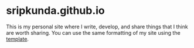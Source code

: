 # sripkunda.github.io

This is my personal site where I write, develop, and share things that I think are worth sharing. You can use the same formatting of my site using the [template](https://github.com/sripkunda/personal-blog-template).